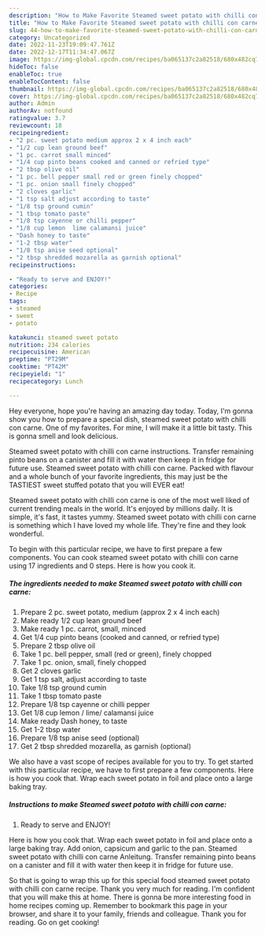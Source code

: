 ```yaml
---
description: "How to Make Favorite Steamed sweet potato with chilli con carne"
title: "How to Make Favorite Steamed sweet potato with chilli con carne"
slug: 44-how-to-make-favorite-steamed-sweet-potato-with-chilli-con-carne
category: Uncategorized
date: 2022-11-23T19:09:47.761Z
date: 2022-12-17T11:34:47.067Z
image: https://img-global.cpcdn.com/recipes/ba065137c2a82518/680x482cq70/steamed-sweet-potato-with-chilli-con-carne-recipe-main-photo.jpg
hideToc: false
enableToc: true
enableTocContent: false
thumbnail: https://img-global.cpcdn.com/recipes/ba065137c2a82518/680x482cq70/steamed-sweet-potato-with-chilli-con-carne-recipe-main-photo.jpg
cover: https://img-global.cpcdn.com/recipes/ba065137c2a82518/680x482cq70/steamed-sweet-potato-with-chilli-con-carne-recipe-main-photo.jpg
author: Admin
authorAv: notfound
ratingvalue: 3.7
reviewcount: 18
recipeingredient:
- "2 pc. sweet potato medium approx 2 x 4 inch each"
- "1/2 cup lean ground beef"
- "1 pc. carrot small minced"
- "1/4 cup pinto beans cooked and canned or refried type"
- "2 tbsp olive oil"
- "1 pc. bell pepper small red or green finely chopped"
- "1 pc. onion small finely chopped"
- "2 cloves garlic"
- "1 tsp salt adjust according to taste"
- "1/8 tsp ground cumin"
- "1 tbsp tomato paste"
- "1/8 tsp cayenne or chilli pepper"
- "1/8 cup lemon  lime calamansi juice"
- "Dash honey to taste"
- "1-2 tbsp water"
- "1/8 tsp anise seed optional"
- "2 tbsp shredded mozarella as garnish optional"
recipeinstructions:

- "Ready to serve and ENJOY!"
categories:
- Recipe
tags:
- steamed
- sweet
- potato

katakunci: steamed sweet potato 
nutrition: 234 calories
recipecuisine: American
preptime: "PT29M"
cooktime: "PT42M"
recipeyield: "1"
recipecategory: Lunch

---
```



Hey everyone, hope you're having an amazing day today. Today, I'm gonna show you how to prepare a special dish, steamed sweet potato with chilli con carne. One of my favorites. For mine, I will make it a little bit tasty. This is gonna smell and look delicious.

Steamed sweet potato with chilli con carne instructions. Transfer remaining pinto beans on a canister and fill it with water then keep it in fridge for future use. Steamed sweet potato with chilli con carne. Packed with flavour and a whole bunch of your favorite ingredients, this may just be the TASTIEST sweet stuffed potato that you will EVER eat!

Steamed sweet potato with chilli con carne is one of the most well liked of current trending meals in the world. It's enjoyed by millions daily. It is simple, it's fast, it tastes yummy. Steamed sweet potato with chilli con carne is something which I have loved my whole life. They're fine and they look wonderful.


To begin with this particular recipe, we have to first prepare a few components. You can cook steamed sweet potato with chilli con carne using 17 ingredients and 0 steps. Here is how you cook it.

<!--inarticleads1-->

##### The ingredients needed to make Steamed sweet potato with chilli con carne:

1. Prepare 2 pc. sweet potato, medium (approx 2 x 4 inch each)
1. Make ready 1/2 cup lean ground beef
1. Make ready 1 pc. carrot, small, minced
1. Get 1/4 cup pinto beans (cooked and canned, or refried type)
1. Prepare 2 tbsp olive oil
1. Take 1 pc. bell pepper, small (red or green), finely chopped
1. Take 1 pc. onion, small, finely chopped
1. Get 2 cloves garlic
1. Get 1 tsp salt, adjust according to taste
1. Take 1/8 tsp ground cumin
1. Take 1 tbsp tomato paste
1. Prepare 1/8 tsp cayenne or chilli pepper
1. Get 1/8 cup lemon / lime/ calamansi juice
1. Make ready Dash honey, to taste
1. Get 1-2 tbsp water
1. Prepare 1/8 tsp anise seed (optional)
1. Get 2 tbsp shredded mozarella, as garnish (optional)


We also have a vast scope of recipes available for you to try. To get started with this particular recipe, we have to first prepare a few components. Here is how you cook that. Wrap each sweet potato in foil and place onto a large baking tray. 

<!--inarticleads2-->

##### Instructions to make Steamed sweet potato with chilli con carne:


1. Ready to serve and ENJOY!

Here is how you cook that. Wrap each sweet potato in foil and place onto a large baking tray. Add onion, capsicum and garlic to the pan. Steamed sweet potato with chilli con carne Anleitung. Transfer remaining pinto beans on a canister and fill it with water then keep it in fridge for future use. 

So that is going to wrap this up for this special food steamed sweet potato with chilli con carne recipe. Thank you very much for reading. I'm confident that you will make this at home. There is gonna be more interesting food in home recipes coming up. Remember to bookmark this page in your browser, and share it to your family, friends and colleague. Thank you for reading. Go on get cooking!
